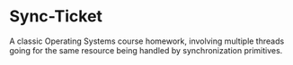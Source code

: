 # Sync-Ticket

A classic Operating Systems course homework, involving multiple threads going for the same resource being handled by synchronization primitives.
